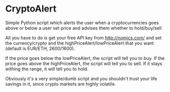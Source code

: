# CryptoAlert
Simple Python script which alerts the user when a cryptocurrencies goes above or below a user set price and advises them whether to hold/buy/sell

All you have to do is get your free API key from http://nomics.com/ and set the currency/crypto and the highPriceAlert/lowPriceAlert that you want (default is EUR/ETH, 2600/1600).

If the price goes below the lowPriceAlert, the script will tell you to buy.
If the price goes above the highPriceAlert, the script will tell you to sell.
If it stays withing the range, it will tell you to hold.

Obviously it's a very simple/dumb script and you shouldn't trust your life savings in it, since crypto markets are highly volatile.
